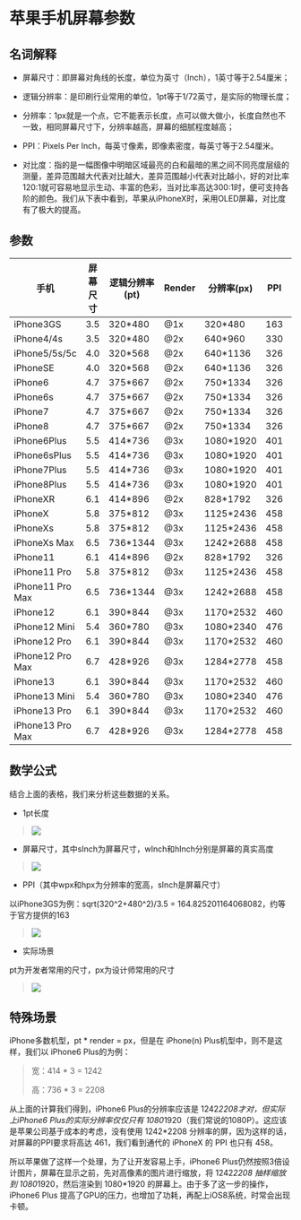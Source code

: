 # 苹果手机屏幕参数

## 名词解释

* 屏幕尺寸：即屏幕对角线的长度，单位为英寸（Inch），1英寸等于2.54厘米；

* 逻辑分辨率：是印刷行业常用的单位，1pt等于1/72英寸，是实际的物理长度；

* 分辨率：1px就是一个点，它不能表示长度，点可以做大做小，长度自然也不一致，相同屏幕尺寸下，分辨率越高，屏幕的细腻程度越高；

* PPI：Pixels Per Inch，每英寸像素，即像素密度，每英寸等于2.54厘米。

* 对比度：指的是一幅图像中明暗区域最亮的白和最暗的黑之间不同亮度层级的测量，差异范围越大代表对比越大，差异范围越小代表对比越小，好的对比率120:1就可容易地显示生动、丰富的色彩，当对比率高达300:1时，便可支持各阶的颜色。我们从下表中看到，苹果从iPhoneX时，采用OLED屏幕，对比度有了极大的提高。


## 参数


|    手机           |  屏幕尺寸 | 逻辑分辨率(pt)  | Render |  分辨率(px)  |  PPI  | 渲染分辨率   | 对比度   |
|------------------|----------|---------------|--------|-------------|-------|-------------|-----------|
| iPhone3GS        |   3.5    |    320*480    |   @1x  |   320*480   |  163  |             | 200:1     |
| iPhone4/4s       |   3.5    |    320*480    |   @2x  |   640*960   |  330  |             | 800:1     |
| iPhone5/5s/5c    |   4.0    |    320*568    |   @2x  |   640*1136  |  326  |             | 800:1
| iPhoneSE         |   4.0    |    320*568    |   @2x  |   640*1136  |  326  |             | 800:1     |
| iPhone6          |   4.7    |    375*667    |   @2x  |   750*1334  |  326  |             | 1400:1    |
| iPhone6s         |   4.7    |    375*667    |   @2x  |   750*1334  |  326  |             | 1400:1    |
| iPhone7          |   4.7    |    375*667    |   @2x  |   750*1334  |  326  |             | 1400:1    |
| iPhone8          |   4.7    |    375*667    |   @2x  |   750*1334  |  326  |             | 1400:1    |
| iPhone6Plus      |   5.5    |    414*736    |   @3x  |   1080*1920 |  401  |  1242*2208  | 1300:1    |
| iPhone6sPlus     |   5.5    |    414*736    |   @3x  |   1080*1920 |  401  |  1242*2208  | 1300:1    |
| iPhone7Plus      |   5.5    |    414*736    |   @3x  |   1080*1920 |  401  |  1242*2208  | 1300:1    |
| iPhone8Plus      |   5.5    |    414*736    |   @3x  |   1080*1920 |  401  |  1242*2208  | 1300:1    |
| iPhoneXR         |   6.1    |    414*896    |   @2x  |   828*1792  |  326  |             | 1400:1    |
| iPhoneX          |   5.8    |    375*812    |   @3x  |   1125*2436 |  458  |             | 1000000:1 |
| iPhoneXs         |   5.8    |    375*812    |   @3x  |   1125*2436 |  458  |             | 1000000:1 |
| iPhoneXs Max     |   6.5    |    736*1344   |   @3x  |   1242*2688 |  458  |             | 1000000:1 |
| iPhone11         |   6.1    |    414*896    |   @2x  |   828*1792  |  326  |             | 2000000:1 |
| iPhone11 Pro     |   5.8    |    375*812    |   @3x  |   1125*2436 |  458  |             | 2000000:1 |
| iPhone11 Pro Max |   6.5    |    736*1344   |   @3x  |   1242*2688 |  458  |             | 2000000:1 |
| iPhone12         |   6.1    |    390*844    |   @3x  |   1170*2532 |  460  |             | 2000000:1 |
| iPhone12 Mini    |   5.4    |    360*780    |   @3x  |   1080*2340 |  476  |             | 2000000:1 |
| iPhone12 Pro     |   6.1    |    390*844    |   @3x  |   1170*2532 |  460  |             | 2000000:1 |
| iPhone12 Pro Max |   6.7    |    428*926    |   @3x  |   1284*2778 |  458  |             | 2000000:1 |
| iPhone13         |   6.1    |    390*844    |   @3x  |   1170*2532 |  460  |             | 2000000:1 |
| iPhone13 Mini    |   5.4    |    360*780    |   @3x  |   1080*2340 |  476  |             | 2000000:1 |
| iPhone13 Pro     |   6.1    |    390*844    |   @3x  |   1170*2532 |  460  |             | 2000000:1 |
| iPhone13 Pro Max |   6.7    |    428*926    |   @3x  |   1284*2778 |  458  |             | 2000000:1 |


## 数学公式

结合上面的表格，我们来分析这些数据的关系。

* 1pt长度
> ![](https://latex.codecogs.com/gif.image?\dpi{110}1pt&space;=&space;(1\div72)Inch)

* 屏幕尺寸，其中sInch为屏幕尺寸，wInch和hInch分别是屏幕的真实高度
> ![](https://latex.codecogs.com/gif.image?\dpi{110}sInch=\sqrt{wInch^{2}&plus;hInch^{2}})

* PPI（其中wpx和hpx为分辨率的宽高，sInch是屏幕尺寸）

以iPhone3GS为例：sqrt(320^2+480^2)/3.5 = 164.825201164068082，约等于官方提供的163
> ![](https://latex.codecogs.com/gif.image?\dpi{110}ppi=\sqrt{wpx^2&plus;hpx^2}\div{sInch})

* 实际场景

pt为开发者常用的尺寸，px为设计师常用的尺寸
> ![](https://latex.codecogs.com/svg.image?px=pt*Render)



## 特殊场景

iPhone多数机型，pt * render = px，但是在 iPhone(n) Plus机型中，则不是这样，我们以 iPhone6 Plus的为例：

> 宽：414 * 3 = 1242
> 
> 高：736 * 3 = 2208

从上面的计算我们得到，iPhone6 Plus的分辨率应该是 1242*2208才对，但实际上iPhone6 Plus的实际分辨率仅仅只有 1080*1920（我们常说的1080P）。这应该是苹果公司基于成本的考虑，没有使用 1242*2208 分辨率的屏，因为这样的话，对屏幕的PPI要求将高达 461，我们看到通代的 iPhoneX 的 PPI 也只有 458。

所以苹果做了这样一个处理，为了让开发容易上手，iPhone6 Plus仍然按照3倍设计图片，屏幕在显示之前，先对高像素的图片进行缩放，将 1242*2208 抽样缩放到 1080*1920，然后渲染到 1080*1920 的屏幕上。由于多了这一步的操作，iPhone6 Plus 提高了GPU的压力，也增加了功耗，再配上iOS8系统，时常会出现卡顿。
